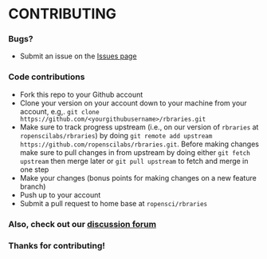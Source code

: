 # CONTRIBUTING #

### Bugs?

* Submit an issue on the [Issues page](https://github.com/ropenscilabs/rbraries/issues)

### Code contributions

* Fork this repo to your Github account
* Clone your version on your account down to your machine from your account, e.g,. `git clone https://github.com/<yourgithubusername>/rbraries.git`
* Make sure to track progress upstream (i.e., on our version of `rbraries` at `ropenscilabs/rbraries`) by doing `git remote add upstream https://github.com/ropenscilabs/rbraries.git`. Before making changes make sure to pull changes in from upstream by doing either `git fetch upstream` then merge later or `git pull upstream` to fetch and merge in one step
* Make your changes (bonus points for making changes on a new feature branch)
* Push up to your account
* Submit a pull request to home base at `ropensci/rbraries`

### Also, check out our [discussion forum](https://discuss.ropensci.org)

### Thanks for contributing!
